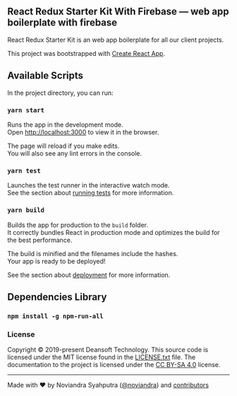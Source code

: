 ## React Redux Starter Kit With Firebase — web app boilerplate with firebase

React Redux Starter Kit is an web app boilerplate for all our client projects.

This project was bootstrapped with [Create React App](https://github.com/facebook/create-react-app).

## Available Scripts

In the project directory, you can run:

### `yarn start`

Runs the app in the development mode.<br />
Open [http://localhost:3000](http://localhost:3000) to view it in the browser.

The page will reload if you make edits.<br />
You will also see any lint errors in the console.

### `yarn test`

Launches the test runner in the interactive watch mode.<br />
See the section about [running tests](https://facebook.github.io/create-react-app/docs/running-tests) for more information.

### `yarn build`

Builds the app for production to the `build` folder.<br />
It correctly bundles React in production mode and optimizes the build for the best performance.

The build is minified and the filenames include the hashes.<br />
Your app is ready to be deployed!

See the section about [deployment](https://facebook.github.io/create-react-app/docs/deployment) for more information.

## Dependencies Library

### `npm install -g npm-run-all`

### License

Copyright © 2019-present Deansoft Technology. This source code is licensed under the MIT
license found in the [LICENSE.txt](https://github.com/deandex/react-starter-kit/blob/master/LICENSE.txt)
file. The documentation to the project is licensed under the
[CC BY-SA 4.0](http://creativecommons.org/licenses/by-sa/4.0/) license.

---
Made with ♥ by Noviandra Syahputra ([@noviandra](https://twitter.com/noviandra)) and [contributors](https://github.com/deandex/react-starter-kit/graphs/contributors)

[site]: https://www.deansoft-technology.com
[demo]: https://rsk.deansoft-webhost.com
